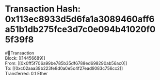 
Transaction Hash: 0x113ec8933d5d6fa1a3089460aff6a51b1db275fce3d7c0e094b41020f05f39f8
====================================================================================
  
#💸Transaction  
Block: [[14456689]]  
From: [[0x0ff5f706a99be785b35df6788ed698290ab56ac0]]  
To: [[0xc02aaa39b223fe8d0a0e5c4f27ead9083c756cc2]]  
Transferred: 0.1 Ether